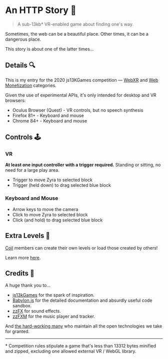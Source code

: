 # An HTTP Story 🧶

> A sub-13kb\* VR-enabled game about finding one's way.

Sometimes, the web can be a beautiful place. Other times, it can be a dangerous
place.

This story is about one of the latter times...

## Details 🔍

This is my entry for the 2020 js13KGames competition —
[WebXR](https://js13kgames.com/webxr) and [Web
Monetization](https://js13kgames.com/webmonetization) categories.

Given the use of experimental APIs, it's only intended for desktop and VR
browsers:

- Oculus Browser (Quest) - VR controls, but no speech synthesis
- Firefox 81+ - Keyboard and mouse
- Chrome 84+ - Keyboard and mouse

## Controls 🕹

### VR

**At least one input controller with a trigger required.** Standing or sitting,
no need for a large play area.

- Trigger to move Zyra to selected block
- Trigger (held down) to drag selected blue block

### Keyboard and Mouse

- Arrow keys to move the camera
- Click to move Zyra to selected block
- Click (and hold) to drag selected blue block

## Extra Levels 🍰

[Coil](https://coil.com/) members can create their own levels or load those
created by others!

Learn more [here](https://github.com/kaizau/an-http-story/tree/master/extras#readme).

## Credits 🙏

A huge thank you to...

- [js13kGames](https://js13kgames.com/) for the spark of inspiration.
- [Babylon.js](https://www.babylonjs.com/) for the detailed documentation and
  absurdly useful code sandbox.
- [zzFX](https://killedbyapixel.github.io/ZzFX/) for sound effects.
- [zzFXM](https://keithclark.github.io/ZzFXM/) for the music player and tracker.

And [the hard-working many](https://xkcd.com/2347/) who maintain all the open
technologies we take for granted.

---

\* Competition rules stipulate a game that's less than 13312 bytes minified and
zipped, excluding one allowed external VR / WebGL library.
